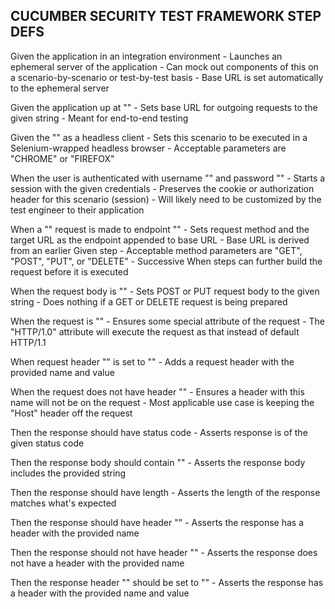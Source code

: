 
CUCUMBER SECURITY TEST FRAMEWORK STEP DEFS
-------------------------------------------

Given the application in an integration environment
    - Launches an ephemeral server of the application
    - Can mock out components of this on a scenario-by-scenario or test-by-test basis
    - Base URL is set automatically to the ephemeral server

Given the application up at "<baseUrl>"
    - Sets base URL for outgoing requests to the given string
    - Meant for end-to-end testing

Given the "<browserName>" as a headless client
    - Sets this scenario to be executed in a Selenium-wrapped headless browser
    - Acceptable parameters are "CHROME" or "FIREFOX"

When the user is authenticated with username "<username>" and password "<password>"
    - Starts a session with the given credentials
    - Preserves the cookie or authorization header for this scenario (session)
    - Will likely need to be customized by the test engineer to their application

When a "<method>" request is made to endpoint "<endpoint>"
    - Sets request method and the target URL as the endpoint appended to base URL
    - Base URL is derived from an earlier Given step
    - Acceptable method parameters are "GET", "POST", "PUT", or "DELETE"
    - Successive When steps can further build the request before it is executed

When the request body is "<requestBody>"
    - Sets POST or PUT request body to the given string
    - Does nothing if a GET or DELETE request is being prepared

When the request is "<specialAttribute>"
    - Ensures some special attribute of the request
    - The "HTTP/1.0" attribute will execute the request as that instead of default HTTP/1.1

When request header "<headerName>" is set to "<headerValue>"
    - Adds a request header with the provided name and value

When the request does not have header "<headerName>"
    - Ensures a header with this name will not be on the request
    - Most applicable use case is keeping the "Host" header off the request

Then the response should have status code <statusCode>
    - Asserts response is of the given status code

Then the response body should contain "<searchString>"
    - Asserts the response body includes the provided string

Then the response should have length <length>
    - Asserts the length of the response matches what's expected

Then the response should have header "<headerName>"
    - Asserts the response has a header with the provided name

Then the response should not have header "<headerName>"
    - Asserts the response does not have a header with the provided name

Then the response header "<headerName>" should be set to "<headerValue>"
    - Asserts the response has a header with the provided name and value
